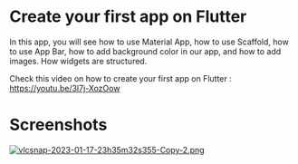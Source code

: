 # Create your first app on Flutter

In this app, you will see how to use Material App, how to use Scaffold, how to use App Bar, how to add background color in our app, and how to add images. How widgets are structured.  

Check this video on how to create your first app on Flutter : https://youtu.be/3l7j-XozOow

# Screenshots

[![vlcsnap-2023-01-17-23h35m32s355-Copy-2.png](https://i.postimg.cc/kXm0F3BC/vlcsnap-2023-01-17-23h35m32s355-Copy-2.png)](https://postimg.cc/xq6pnZvp)
